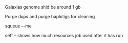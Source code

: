 Galaxias genome shld be around 1 gb

Purge dups and purge haplotigs for cleaning

squeue –-me

seff – shows how much resources job used after it has run



